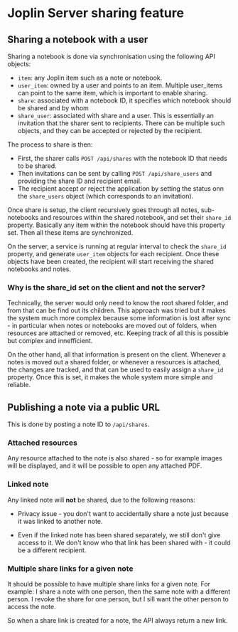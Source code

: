 # Joplin Server sharing feature

## Sharing a notebook with a user

Sharing a notebook is done via synchronisation using the following API objects:

- `item`: any Joplin item such as a note or notebook.
- `user_item`: owned by a user and points to an item. Multiple user_items can point to the same item, which is important to enable sharing.
- `share`: associated with a notebook ID, it specifies which notebook should be shared and by whom
- `share_user`: associated with share and a user. This is essentially an invitation that the sharer sent to recipients. There can be multiple such objects, and they can be accepted or rejected by the recipient.

The process to share is then:

- First, the sharer calls `POST /api/shares` with the notebook ID that needs to be shared.
- Then invitations can be sent by calling `POST /api/share_users` and providing the share ID and recipient email.
- The recipient accept or reject the application by setting the status onn the `share_users` object (which corresponds to an invitation).

Once share is setup, the client recursively goes through all notes, sub-notebooks and resources within the shared notebook, and set their `share_id` property. Basically any item within the notebook should have this property set. Then all these items are synchronized.

On the server, a service is running at regular interval to check the `share_id` property, and generate `user_item` objects for each recipient. Once these objects have been created, the recipient will start receiving the shared notebooks and notes.

### Why is the share_id set on the client and not the server?

Technically, the server would only need to know the root shared folder, and from that can be find out its children. This approach was tried but it makes the system much more complex because some information is lost after sync - in particular when notes or notebooks are moved out of folders, when resources are attached or removed, etc. Keeping track of all this is possible but complex and innefficient.

On the other hand, all that information is present on the client. Whenever a notes is moved out a shared folder, or whenever a resources is attached, the changes are tracked, and that can be used to easily assign a `share_id` property. Once this is set, it makes the whole system more simple and reliable.

## Publishing a note via a public URL 

This is done by posting a note ID to `/api/shares`.

### Attached resources

Any resource attached to the note is also shared - so for example images will be displayed, and it will be possible to open any attached PDF. 

### Linked note

Any linked note will **not** be shared, due to the following reasons:

- Privacy issue - you don't want to accidentally share a note just because it was linked to another note.

- Even if the linked note has been shared separately, we still don't give access to it. We don't know who that link has been shared with - it could be a different recipient.

### Multiple share links for a given note

It should be possible to have multiple share links for a given note. For example: I share a note with one person, then the same note with a different person. I revoke the share for one person, but I sill want the other person to access the note.

So when a share link is created for a note, the API always return a new link.
